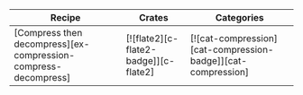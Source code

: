 | Recipe | Crates | Categories |
|--------|--------|------------|
| [Compress then decompress][ex-compression-compress-decompress] | [![flate2][c-flate2-badge]][c-flate2] | [![cat-compression][cat-compression-badge]][cat-compression] |

